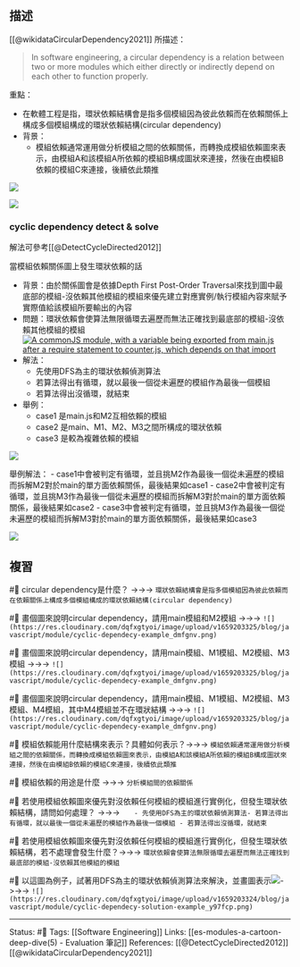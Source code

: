 ## 描述
[[@wikidataCircularDependency2021]] 所描述：
> In software engineering, a circular dependency is a relation between two or more modules which either directly or indirectly depend on each other to function properly.

重點：
- 在軟體工程是指，環狀依賴結構會是指多個模組因為彼此依賴而在依賴關係上構成多個模組構成的環狀依賴結構(circular dependency)
- 背景：
	- 模組依賴通常運用做分析模組之間的依賴關係，而轉換成模組依賴圖來表示，由模組A和該模組A所依賴的模組B構成圖狀來連接，然後在由模組B依賴的模組C來連接，後續依此類推

![](https://res.cloudinary.com/dqfxgtyoi/image/upload/v1659203325/blog/javascript/module/cyclic-dependecy-example_dmfgnv.png)



![](https://res.cloudinary.com/dqfxgtyoi/image/upload/v1659203324/blog/javascript/module/cyclic-dependecy-solution-example_y97fcp.png)



### cyclic dependency detect & solve

解法可參考[[@DetectCycleDirected2012]]

當模組依賴關係圖上發生環狀依賴的話
- 背景：由於關係圖會是依據Depth First Post-Order Traversal來找到圖中最底部的模組-沒依賴其他模組的模組來優先建立對應實例/執行模組內容來賦予實際值給該模組所要輸出的內容
- 問題：環狀依賴會使算法無限循環去遍歷而無法正確找到最底部的模組-沒依賴其他模組的模組
[![A commonJS module, with a variable being exported from main.js after a require statement to counter.js, which depends on that import](https://2r4s9p1yi1fa2jd7j43zph8r-wpengine.netdna-ssl.com/files/2018/03/41_cyclic_graph-500x281.png)](https://2r4s9p1yi1fa2jd7j43zph8r-wpengine.netdna-ssl.com/files/2018/03/41_cyclic_graph.png)
- 解法：
	- 先使用DFS為主的環狀依賴偵測算法
	- 若算法得出有循環，就以最後一個從未遍歷的模組作為最後一個模組
	- 若算法得出沒循環，就結束
- 舉例：
	- case1 是main.js和M2互相依賴的模組
	- case2 是main、M1、M2、M3之間所構成的環狀依賴
	- case3 是較為複雜依賴的模組


![](https://res.cloudinary.com/dqfxgtyoi/image/upload/v1659203325/blog/javascript/module/cyclic-dependecy-example_dmfgnv.png)


舉例解法：
	- case1中會被判定有循環，並且挑M2作為最後一個從未遍歷的模組而拆解M2對於main的單方面依賴關係，最後結果如case1
	- case2中會被判定有循環，並且挑M3作為最後一個從未遍歷的模組而拆解M3對於main的單方面依賴關係，最後結果如case2
	- case3中會被判定有循環，並且挑M3作為最後一個從未遍歷的模組而拆解M3對於main的單方面依賴關係，最後結果如case3


![](https://res.cloudinary.com/dqfxgtyoi/image/upload/v1659203324/blog/javascript/module/cyclic-dependecy-solution-example_y97fcp.png)



## 複習
#🧠 circular dependency是什麼？ ->->-> `環狀依賴結構會是指多個模組因為彼此依賴而在依賴關係上構成多個模組構成的環狀依賴結構(circular dependency)`
<!--SR:!2022-08-03,3,250-->
#🧠 畫個圖來說明circular dependency，請用main模組和M2模組 ->->-> `![](https://res.cloudinary.com/dqfxgtyoi/image/upload/v1659203325/blog/javascript/module/cyclic-dependecy-example_dmfgnv.png)`
<!--SR:!2022-08-03,3,250-->

#🧠 畫個圖來說明circular dependency，請用main模組、M1模組、M2模組、M3模組 ->->-> `![](https://res.cloudinary.com/dqfxgtyoi/image/upload/v1659203325/blog/javascript/module/cyclic-dependecy-example_dmfgnv.png)`
<!--SR:!2022-08-03,3,250-->

#🧠 畫個圖來說明circular dependency，請用main模組、M1模組、M2模組、M3模組、M4模組，其中M4模組並不在環狀結構 ->->-> `![](https://res.cloudinary.com/dqfxgtyoi/image/upload/v1659203325/blog/javascript/module/cyclic-dependecy-example_dmfgnv.png)`
<!--SR:!2022-08-03,3,250-->

#🧠 模組依賴能用什麼結構來表示？具體如何表示？->->-> `模組依賴通常運用做分析模組之間的依賴關係，而轉換成模組依賴圖來表示，由模組A和該模組A所依賴的模組B構成圖狀來連接，然後在由模組B依賴的模組C來連接，後續依此類推`
<!--SR:!2022-08-05,3,250-->


#🧠 模組依賴的用途是什麼 ->->-> `分析模組間的依賴關係`
<!--SR:!2022-08-03,3,250-->

#🧠 若使用模組依賴圖來優先對沒依賴任何模組的模組進行實例化，但發生環狀依賴結構，請問如何處理？ ->->-> `	- 先使用DFS為主的環狀依賴偵測算法- 若算法得出有循環，就以最後一個從未遍歷的模組作為最後一個模組 - 若算法得出沒循環，就結束`
<!--SR:!2022-08-03,3,250-->

#🧠 若使用模組依賴圖來優先對沒依賴任何模組的模組進行實例化，但發生環狀依賴結構，若不處理會發生什麼？->->-> `環狀依賴會使算法無限循環去遍歷而無法正確找到最底部的模組-沒依賴其他模組的模組`
<!--SR:!2022-08-03,3,250-->

#🧠 以這圖為例子，試著用DFS為主的環狀依賴偵測算法來解決，並畫圖表示![](https://res.cloudinary.com/dqfxgtyoi/image/upload/v1659203325/blog/javascript/module/cyclic-dependecy-example_dmfgnv.png)->->-> `![](https://res.cloudinary.com/dqfxgtyoi/image/upload/v1659203324/blog/javascript/module/cyclic-dependecy-solution-example_y97fcp.png)`
<!--SR:!2022-08-03,3,250-->


---
Status: #🌱 
Tags:
 [[Software Engineering]]
Links:
[[es-modules-a-cartoon-deep-dive(5) - Evaluation 筆記]]
References:
[[@DetectCycleDirected2012]]
[[@wikidataCircularDependency2021]]